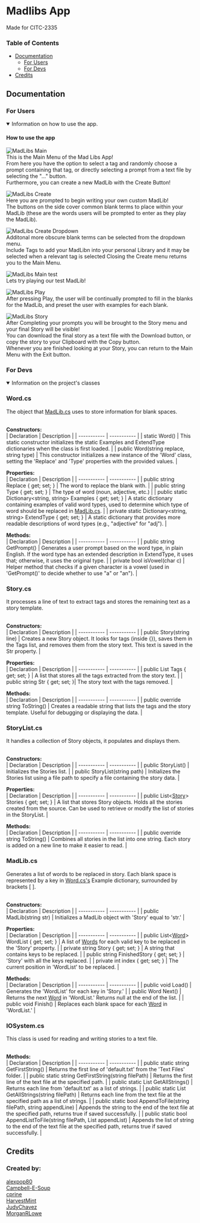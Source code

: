 # Madlibs App
Made for CITC-2335
### Table of Contents
- [Documentation](#documentation)
  - [For Users](#for-users)
  - [For Devs](#for-devs)
- [Credits](#credits)

## Documentation

### For Users
<details open>

<summary>Information on how to use the app.</summary>

#### How to use the app
![MadLibs Main](https://github.com/user-attachments/assets/d46ab25f-627b-4d34-bd5b-fbbb0caa5796)<br/>
This is the Main Menu of the Mad Libs App!<br/>
From here you have the option to select a tag and randomly choose a prompt containing that tag, or directly selecting a prompt from a text file by selecting the "..." button.<br/>
Furthermore, you can create a new MadLib with the Create Button!<br/>

![MadLibs Create](https://github.com/user-attachments/assets/aed7a3b8-3090-4e72-89dc-07c786b2e0b6)<br/>
Here you are prompted to begin writing your own custom MadLib!<br/>
The buttons on the side cover common blank terms to place within your MadLib (these are the words users will be prompted to enter as they play the MadLib).<br/>

![MadLibs Create Dropdown](https://github.com/user-attachments/assets/9da6add9-345e-4f0c-b77e-e8af86294da2)<br/>
Additonal more obscure blank terms can be selected from the dropdown menu.<br/>
Include Tags to add your MadLibn into your personal Library and it may be selected when a relevant tag is selected
Closing the Create menu returns you to the Main Menu.<br/>

![MadLibs Main test](https://github.com/user-attachments/assets/be0a0c84-a711-4d0e-abaf-cf1945b5955e)<br/>
Lets try playing our test MadLib!<br/>

![MadLibs Play](https://github.com/user-attachments/assets/0ea2e219-6499-414f-b610-66fc1b46d62e)<br/>
After pressing Play, the user will be continually prompted to fill in the blanks for the MadLib, and preset the user with examples for each blank.<br/>

![MadLibs Story](https://github.com/user-attachments/assets/1fb66edc-2724-49b6-975c-169d2ce285b1)<br/>
After Completing your prompts you will be brought to the Story menu and your final Story will be visible!<br/>
You can download the final story as a text file with the Download button, or copy the story to your Clipboard with the Copy button.<br/>
Whenever you are finished looking at your Story, you can return to the Main Menu with the Exit button.<br/>
</details>

### For Devs
<details open>

<summary>Information on the project's classes</summary>

### Word.cs
The object that [MadLib.cs](#madlibcs) uses to store information for blank spaces.<br/><br/>

**Constructors:**<br/>
| Declaration | Description |
| ----------- | ----------- |
| static Word() | This static constructor initializes the static Examples and ExtendType dictionaries when the class is first loaded. |
| public Word(string replace, string type) | This constructor initializes a new instance of the 'Word' class, setting the 'Replace' and 'Type' properties with the provided values. |

**Properties:**<br/>
| Declaration | Description |
| ----------- | ----------- |
| public string Replace { get; set; } | The word to replace the blank with. |
| public string Type { get; set; } | The type of word (noun, adjective, etc.) |
| public static Dictionary<string, string> Examples { get; set; } | A static dictionary containing examples of valid word types, used to determine which type of word should be replaced in [MadLib.cs](#madlibcs). |
| private static Dictionary<string, string> ExtendType { get; set; } | A static dictionary that provides more readable descriptions of word types (e.g., "adjective" for "adj"). |

**Methods:**<br/>
| Declaration | Description |
| ----------- | ----------- |
| public string GetPrompt() | Generates a user prompt based on the word type, in plain English. If the word type has an extended description in ExtendType, it uses that; otherwise, it uses the original type. |
| private bool isVowel(char c) | Helper method that checks if a given character is a vowel (used in 'GetPrompt()' to decide whether to use "a" or "an"). |

### Story.cs
It processes a line of text to extract tags and stores the remaining text as a story template.<br/><br/>

**Constructors:**<br/>
| Declaration | Description |
| ----------- | ----------- |
| public Story(string line) | Creates a new Story object. It looks for tags (inside {}), saves them in the Tags list, and removes them from the story text. This text is saved in the Str property. |

**Properties:**<br/>
| Declaration | Description |
| ----------- | ----------- |
| public List<string> Tags { get; set; } | A list that stores all the tags extracted from the story text. |
| public string Str { get; set; }| The story text with the tags removed. |

**Methods:**<br/>
| Declaration | Description |
| ----------- | ----------- |
| public override string ToString() | Creates a readable string that lists the tags and the story template. Useful for debugging or displaying the data. |

### StoryList.cs
It handles a collection of Story objects, it populates and displays them.<br/><br/>

**Constructors:**<br/>
| Declaration | Description |
| ----------- | ----------- |
| public StoryList() | Initializes the Stories list. |
| public StoryList(string path) | Initializes the Stories list using a file path to specify a file containing the story data. |

**Properties:**<br/>
| Declaration | Description |
| ----------- | ----------- |
| public List<[Story](#storycs)> Stories { get; set; } | A list that stores Story objects. Holds all the stories created from the source. Can be used to retrieve or modify the list of stories in the StoryList. |

**Methods:**<br/>
| Declaration | Description |
| ----------- | ----------- |
| public override string ToString() | Combines all stories in the list into one string. Each story is added on a new line to make it easier to read. |

### MadLib.cs
Generates a list of words to be replaced in story. Each blank space is represented by a key in [Word.cs's](#wordcs) Example dictionary, surrounded by brackets [ ].<br/><br/>

**Constructors:**<br/>
| Declaration | Description |
| ----------- | ----------- |
| public MadLib(string str) | Initializes a MadLib object with 'Story' equal to 'str.' |

**Properties:**<br/>
| Declaration | Description |
| ----------- | ----------- |
| public List\<[Word](#wordcs)\> WordList { get; set; } | A list of [Words](#wordcs) for each valid key to be replaced in the 'Story' property. |
| private string Story { get; set; } | A string that contains keys to be replaced. |
| public string FinishedStory { get; set; } | 'Story' with all the keys replaced. |
| private int index { get; set; } | The current position in 'WordList' to be replaced. |

**Methods:**<br/>
| Declaration | Description |
| ----------- | ----------- |
| public void Load() | Generates the 'WordList' for each key in 'Story.' |
| public Word Next() | Returns the next [Word](#wordcs) in 'WordList.' Returns null at the end of the list. |
| public void Finish() | Replaces each blank space for each [Word](#wordcs) in 'WordList.' |

### IOSystem.cs
This class is used for reading and writing stories to a text file.<br/><br/>

**Methods:**<br/>
| Declaration | Description |
| ----------- | ----------- |
| public static string GetFirstString() | Returns the first line of 'default.txt' from the 'Text Files' folder. |
| public static string GetFirstString(string filePath) | Returns the first line of the text file at the specified path. |
| public static List<string> GetAllStrings() | Returns each line from 'default.txt' as a list of strings. |
| public static List<string> GetAllStrings(string filePath) | Returns each line from the text file at the specified path as a list of strings. |
| public static bool AppendToFile(string filePath, string appendLine) | Appends the string to the end of the text file at the specified path, returns true if saved successfully. |
| public static bool AppendListToFile(string filePath, List<string> appendList) | Appends the list of string to the end of the text file at the specified path, returns true if saved successfully. |
</details>

## Credits

### Created by:

[alexpop80](https://github.com/alexpop80)<br/>
[Campbell-E-Soup](https://github.com/Campbell-E-Soup)<br/>
[cprine](https://github.com/cprine)<br/>
[HarvestMint](https://github.com/HarvestMint)<br/>
[JudyChavez](https://github.com/JudyChavez)<br/>
[MorganRLowe](https://github.com/MorganRLowe)
